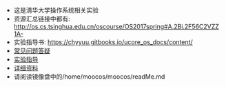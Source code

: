 * 这是清华大学操作系统相关实验
* 资源汇总链接中都有: http://os.cs.tsinghua.edu.cn/oscourse/OS2017spring#A.2Bi.2F56C2VZZ1A-
* 实验指导书: https://chyyuu.gitbooks.io/ucore_os_docs/content/
* [常见问题答疑](https://chyyuu.gitbooks.io/os_course_qa/content/)
* [实验指导](https://github.com/chyyuu/ucore_os_docs/blob/master/lab0/lab0_ref_ucore-tools.md)
* [详细资料](https://chyyuu.gitbooks.io/simple_os_book/content/zh/preface/preface.html)
* 请阅读镜像盘中的/home/moocos/moocos/readMe.md
